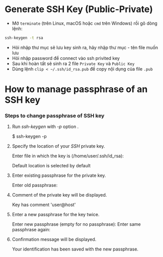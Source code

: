 # Generate SSH Key (Public-Private)

- Mở `terminate` (trên Linux, macOS hoặc `cmd` trên Windows) rồi gõ dòng lệnh:

````cmd
ssh-keygen -t rsa
````

- Hỏi nhập thư mục sẽ lưu key sinh ra, hãy nhập thư mục - tên file muốn lưu
- Hỏi nhập password để connect vào ssh privited key
- Sau khi hoàn tất sẽ sinh ra 2 file `Private Key` và `Public Key`
- Dùng lệnh `clip < ~/.ssh/id_rsa.pub` để copy nội dụng của file `.pub`

# How to manage passphrase of an SSH key

### Steps to change passphrase of SSH key

1.  Run _ssh-keygen_ with _-p_ option .
    
    $ ssh-keygen -p 
    
2.  Specify the location of your _SSH_ private key.
    
    Enter file in which the key is (/home/user/.ssh/id_rsa):
    
    Default location is selected by default
    
3.  Enter existing passphrase for the private key.
    
    Enter old passphrase:
    
4.  Comment of the private key will be displayed.
    
    Key has comment 'user@host'
    
5.  Enter a new passphrase for the key twice.
    
    Enter new passphrase (empty for no passphrase):
    Enter same passphrase again:
    
6.  Confirmation message will be displayed.
    
    Your identification has been saved with the new passphrase.